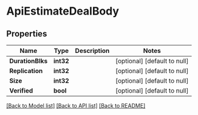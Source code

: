 # ApiEstimateDealBody

## Properties
Name | Type | Description | Notes
------------ | ------------- | ------------- | -------------
**DurationBlks** | **int32** |  | [optional] [default to null]
**Replication** | **int32** |  | [optional] [default to null]
**Size** | **int32** |  | [optional] [default to null]
**Verified** | **bool** |  | [optional] [default to null]

[[Back to Model list]](../README.md#documentation-for-models) [[Back to API list]](../README.md#documentation-for-api-endpoints) [[Back to README]](../README.md)

